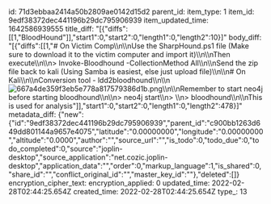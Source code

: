 id: 71d3ebbaa2414a50b2809ae0142d15d2
parent_id: 
item_type: 1
item_id: 9edf38372dec441196b29dc795906939
item_updated_time: 1642586939555
title_diff: "[{\"diffs\":[[1,\"BloodHound\"]],\"start1\":0,\"start2\":0,\"length1\":0,\"length2\":10}]"
body_diff: "[{\"diffs\":[[1,\"# On Victim Comp\\\n\\\nUse the SharpHound.ps1 file (Make sure to download it to the victim computer and import it)\\\n\\\nThen execute\\\n\\\n> Invoke-Bloodhound -CollectionMethod All\\\n\\\nSend the zip file back to kali (Using Samba is easiest, else just upload file)\\\n\\\n# On Kali\\\n\\\nConversion tool - ldd2bloodhound\\\n\\\n![667a4de359f3eb5e778a817579386d1b.png](:/406641bc92464b1dbfbbc7aa8d03b48f)\\\n\\\nRemember to start neo4j before starting bloodhound\\\n\\\n> neo4j start\\\n> \\\n> bloodhound\\\n\\\nThis is used for analysis\"]],\"start1\":0,\"start2\":0,\"length1\":0,\"length2\":478}]"
metadata_diff: {"new":{"id":"9edf38372dec441196b29dc795906939","parent_id":"c900bb1263d649dd801144a9657e4075","latitude":"0.00000000","longitude":"0.00000000","altitude":"0.0000","author":"","source_url":"","is_todo":0,"todo_due":0,"todo_completed":0,"source":"joplin-desktop","source_application":"net.cozic.joplin-desktop","application_data":"","order":0,"markup_language":1,"is_shared":0,"share_id":"","conflict_original_id":"","master_key_id":""},"deleted":[]}
encryption_cipher_text: 
encryption_applied: 0
updated_time: 2022-02-28T02:44:25.654Z
created_time: 2022-02-28T02:44:25.654Z
type_: 13